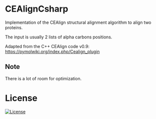 # CEAlignCsharp
Implementation of the CEAlign structural alignment algorithm to align two proteins.

The input is usually 2 lists of alpha carbons positions.

Adapted from the C++ CEAlign code v0.9: https://pymolwiki.org/index.php/Cealign_plugin

## Note

There is a lot of room for optimization.

# License

[![License](https://img.shields.io/badge/License-BSD_3--Clause-blue.svg)](https://opensource.org/licenses/BSD-3-Clause)
